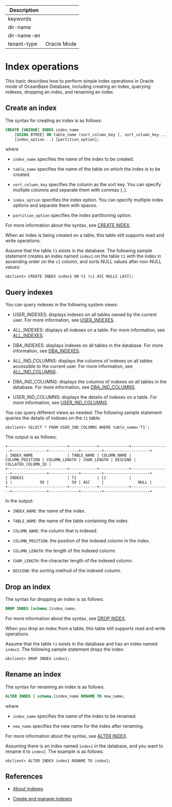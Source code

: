 | Description   |                 |
|---------------|-----------------|
| keywords      |                 |
| dir-name      |                 |
| dir-name-en   |                 |
| tenant-type   | Oracle Mode     |

# Index operations

This topic describes how to perform simple index operations in Oracle mode of OceanBase Database, including creating an index, querying indexes, dropping an index, and renaming an index.

## Create an index

The syntax for creating an index is as follows:

```sql
CREATE [UNIQUE] INDEX index_name
    [USING BTREE] ON table_name (sort_column_key [, sort_column_key...])
    [index_option...] [partition_option];
```

where

* `index_name` specifies the name of the index to be created.

* `table_name` specifies the name of the table on which the index is to be created.

* `sort_column_key` specifies the column as the sort key. You can specify multiple columns and separate them with commas (`,`).

* `index_option` specifies the index option. You can specify multiple index options and separate them with spaces.

* `partition_option` specifies the index partitioning option.

For more information about the syntax, see [CREATE INDEX](../900.sql-statement-of-oracle-mode/100.ddl-of-oracle-mode/1600.create-index-of-oracle-mode.md).

When an index is being created on a table, this table still supports read and write operations.

Assume that the table `t1` exists in the database. The following sample statement creates an index named `index1` on the table `t1` with the index in ascending order on the `c1` column, and sorts NULL values after non-NULL values:  

```shell
obclient> CREATE INDEX index1 ON t1 (c1 ASC NULLS LAST);
```

## Query indexes

You can query indexes in the following system views:

* USER_INDEXES: displays indexes on all tables owned by the current user. For more information, see [USER_INDEXES](../../../../700.system-views/500.system-view-of-oracle-mode/200.dictionary-view-of-oracle-mode/15400.user_indexes-of-oracle-mode.md).

* ALL_INDEXES: displays all indexes on a table. For more information, see [ALL_INDEXES](../../../../700.system-views/500.system-view-of-oracle-mode/200.dictionary-view-of-oracle-mode/1100.all_indexes-of-oracle-mode.md).

* DBA_INDEXES: displays indexes on all tables in the database. For more information, see [DBA_INDEXES](../../../../700.system-views/500.system-view-of-oracle-mode/200.dictionary-view-of-oracle-mode/6800.dba_indexes-of-oracle-mode.md).

* ALL_IND_COLUMNS: displays the columns of indexes on all tables accessible to the current user. For more information, see [ALL_IND_COLUMNS](../../../../700.system-views/500.system-view-of-oracle-mode/200.dictionary-view-of-oracle-mode/1200.all_ind_columns-of-oracle-mode.md).

* DBA_IND_COLUMNS: displays the columns of indexes on all tables in the database. For more information, see [DBA_IND_COLUMNS](../../../../700.system-views/500.system-view-of-oracle-mode/200.dictionary-view-of-oracle-mode/6900.dba_ind_columns-of-oracle-mode.md).

* USER_IND_COLUMNS: displays the details of indexes on a table. For more information, see [USER_IND_COLUMNS](../../../../700.system-views/500.system-view-of-oracle-mode/200.dictionary-view-of-oracle-mode/15500.user_ind_columns-of-oracle-mode.md).

You can query different views as needed. The following sample statement queries the details of indexes on the `t1` table:

```shell
obclient> SELECT * FROM USER_IND_COLUMNS WHERE table_name='T1';
```

The output is as follows:

```shell
+--------------------------+------------+-------------+-----------------+---------------+-------------+---------+--------------------+
| INDEX_NAME               | TABLE_NAME | COLUMN_NAME | COLUMN_POSITION | COLUMN_LENGTH | CHAR_LENGTH | DESCEND | COLLATED_COLUMN_ID |
+--------------------------+------------+-------------+-----------------+---------------+-------------+---------+--------------------+
| INDEX1                   | T1         | C1          |               1 |            50 |          50 | ASC     |               NULL |
+--------------------------+------------+-------------+-----------------+---------------+-------------+---------+--------------------+
```

In the output:

* `INDEX_NAME`: the name of the index.

* `TABLE_NAME`: the name of the table containing the index.

* `COLUMN_NAME`: the column that is indexed.

* `COLUMN_POSITION`: the position of the indexed column in the index.

* `COLUMN_LENGTH`: the length of the indexed column.

* `CHAR_LENGTH`: the character length of the indexed column.

* `DESCEND`: the sorting method of the indexed column.

## Drop an index

The syntax for dropping an index is as follows:

```sql
DROP INDEX [schema.]index_name;
```

For more information about the syntax, see [DROP INDEX](../900.sql-statement-of-oracle-mode/100.ddl-of-oracle-mode/3200.drop-index-of-oracle-mode.md).

When you drop an index from a table, this table still supports read and write operations.

Assume that the table `t1` exists in the database and has an index named `index1`. The following sample statement drops the index:

```shell
obclient> DROP INDEX index1;
```

## Rename an index

The syntax for renaming an index is as follows:

```sql
ALTER INDEX [ schema.]index_name RENAME TO new_name;
```

where
  
* `index_name` specifies the name of the index to be renamed.
  
* `new_name` specifies the new name for the index after renaming.

For more information about the syntax, see [ALTER INDEX](../900.sql-statement-of-oracle-mode/100.ddl-of-oracle-mode/100.alter-index-of-oracle-mode.md).

Assuming there is an index named `index1` in the database, and you want to rename it to `index2`. The example is as follows:

```shell
obclient> ALTER INDEX index1 RENAME TO index2;
```

## References

* [About indexes](../../../../100.oceanbase-database-concepts/400.database-objects/100.database-objects-of-oracle-mode/300.index-of-oracle-mode/100.the-index-overview-of-oracle-mode.md)

* [Create and manage indexes](../../../../300.database-object-management/200.manage-object-of-oracle-mode/400.manage-indexes-of-oracle-mode/200.create-an-index-of-oracle-mode.md)